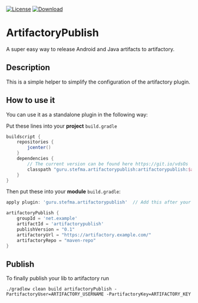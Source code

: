 [![License](https://img.shields.io/badge/License-MIT-blue.svg)](https://opensource.org/licenses/MIT)
[ ![Download](https://api.bintray.com/packages/stefma/maven/ArtifactoryPublish/images/download.svg) ](https://bintray.com/stefma/maven/ArtifactoryPublish/_latestVersion)

# ArtifactoryPublish

A super easy way to release Android and Java artifacts to artifactory.

## Description
This is a simple helper to simplify the configuration of the artifactory plugin.

## How to use it
You can use it as a standalone plugin in the following way:

Put these lines into your **project** `build.gradle`
```groovy
buildscript {
    repositories {
        jcenter()
    }
    dependencies {
        // The current version can be found here https://git.io/vdsOs
        classpath "guru.stefma.artifactorypublish:artifactorypublish:$artifactoryPublishVersion"
    }
}
```

Then put these into your **module** `build.gradle`:
```groovy
apply plugin: 'guru.stefma.artifactorypublish'  // Add this after your `com.android.library` or `java` plugin!

artifactoryPublish {
    groupId = 'net.example'
    artifactId = 'artifactorypublish'
    publishVersion = "0.1"
    artifactoryUrl = "https://artifactory.example.com/"
    artifactoryRepo = "maven-repo"
}
```

## Publish
To finally publish your lib to artifactory run
```
./gradlew clean build artifactoryPublish -PartifactoryUser=ARTIFACTORY_USERNAME -PartifactoryKey=ARTIFACTORY_KEY
```
